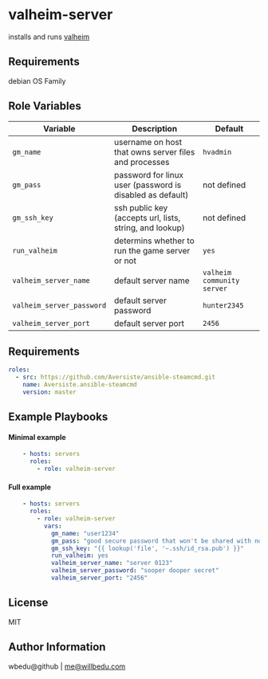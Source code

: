 valheim-server
=========

installs and runs [valheim](https://www.valheimgame.com/)

Requirements
------------

  debian OS Family

Role Variables
--------------

| Variable | Description | Default |
|----------|-------------|---------|
| `gm_name` | username on host that owns server files and processes | `hvadmin` |
| `gm_pass` | password for linux user (password is disabled as default)| not defined |
| `gm_ssh_key` | ssh public key (accepts url, lists, string, and lookup)| not defined |
| `run_valheim` | determins whether to run the game server or not | `yes` |
| `valheim_server_name` | default server name | `valheim community server` |
| `valheim_server_password` | default server password | `hunter2345` |
| `valheim_server_port` | default server port | `2456` |

Requirements
-----------

```yaml
roles:
  - src: https://github.com/Aversiste/ansible-steamcmd.git
    name: Aversiste.ansible-steamcmd
    version: master

```
Example Playbooks
----------------

#### Minimal example
```yaml
    - hosts: servers
      roles:
        - role: valheim-server
```

#### Full example
```yaml
    - hosts: servers
      roles:
        - role: valheim-server
          vars:
            gm_name: "user1234"
            gm_pass: "good secure password that won't be shared with non admins"
            gm_ssh_key: "{{ lookup('file', '~.ssh/id_rsa.pub') }}"
            run_valheim: yes
            valheim_server_name: "server 0123"
            valheim_server_password: "sooper dooper secret"
            valheim_server_port: "2456"
```
License
-------

MIT

Author Information
------------------
wbedu@github | me@willbedu.com
